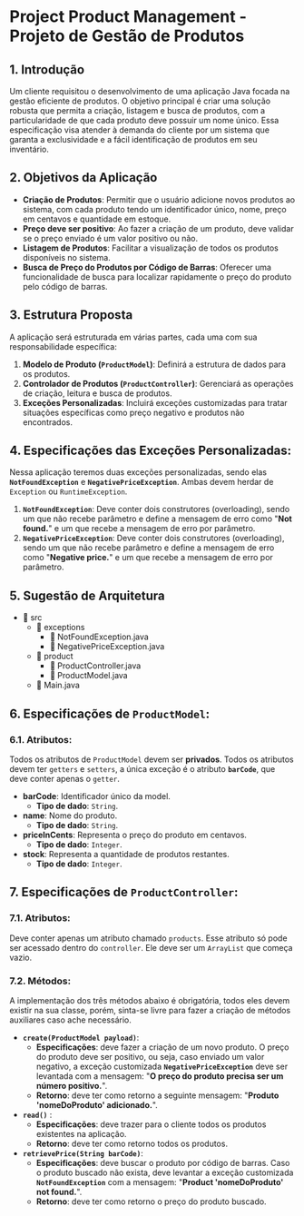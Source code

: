 # Project Product Management -  Projeto de Gestão de Produtos

## 1. Introdução

Um cliente requisitou o desenvolvimento de uma aplicação Java focada na gestão eficiente de produtos. O objetivo principal é criar uma solução robusta que permita a criação, listagem e busca de produtos, com a particularidade de que cada produto deve possuir um nome único. Essa especificação visa atender à demanda do cliente por um sistema que garanta a exclusividade e a fácil identificação de produtos em seu inventário.

## 2. Objetivos da Aplicação

- **Criação de Produtos**: Permitir que o usuário adicione novos produtos ao sistema, com cada produto tendo um identificador único, nome, preço em centavos e quantidade em estoque.
- **Preço deve ser positivo**: Ao fazer a criação de um produto, deve validar se o preço enviado é um valor positivo ou não.
- **Listagem de Produtos**: Facilitar a visualização de todos os produtos disponíveis no sistema.
- **Busca de Preço do Produtos por Código de Barras**: Oferecer uma funcionalidade de busca para localizar rapidamente o preço do produto pelo código de barras.

## 3. Estrutura Proposta

A aplicação será estruturada em várias partes, cada uma com sua responsabilidade específica:

1. **Modelo de Produto (`ProductModel`)**: Definirá a estrutura de dados para os produtos.
2. **Controlador de Produtos (`ProductController`)**: Gerenciará as operações de criação, leitura e busca de produtos.
3. **Exceções Personalizadas**: Incluirá exceções customizadas para tratar situações específicas como preço negativo e produtos não encontrados.

## 4. Especificações das Exceções Personalizadas:

Nessa aplicação teremos duas exceções personalizadas, sendo elas **`NotFoundException`** e **`NegativePriceException`**. Ambas devem herdar de `Exception` ou `RuntimeException`.

1. **`NotFoundException`**: Deve conter dois construtores (overloading), sendo um que não recebe parâmetro e define a mensagem de erro como "**Not found.**" e um que recebe a mensagem de erro por parâmetro.
2. **`NegativePriceException`**: Deve conter dois construtores (overloading), sendo um que não recebe parâmetro e define a mensagem de erro como "**Negative price.**" e um que recebe a mensagem de erro por parâmetro.

## 5. Sugestão de Arquitetura

- 📂 src
  - 📂 exceptions
    - 📄 NotFoundException.java
    - 📄 NegativePriceException.java
  - 📂 product
    - 📄 ProductController.java
    - 📄 ProductModel.java
  - 📄 Main.java

## 6. Especificações de `ProductModel`:

### 6.1. Atributos:

Todos os atributos de `ProductModel` devem ser **privados**. Todos os atributos devem ter `getters` e `setters`, a única exceção é o atributo **`barCode`**, que deve conter apenas o `getter`.

- **barCode**: Identificador único da model.
  - **Tipo de dado**: `String`.
- **name**: Nome do produto.
  - **Tipo de dado**: `String`.
- **priceInCents**: Representa o preço do produto em centavos.
  - **Tipo de dado**: `Integer`.
- **stock**: Representa a quantidade de produtos restantes.
  - **Tipo de dado**: `Integer`.

## 7. Especificações de `ProductController`:

### 7.1. Atributos:

Deve conter apenas um atributo chamado `products`. Esse atributo só pode ser acessado dentro do `controller`. Ele deve ser um `ArrayList` que começa vazio.

### 7.2. Métodos:

A implementação dos três métodos abaixo é obrigatória, todos eles devem existir na sua classe, porém, sinta-se livre para fazer a criação de métodos auxiliares caso ache necessário.

- **`create(ProductModel payload)`**:
  - **Especificações**: deve fazer a criação de um novo produto. O preço do produto deve ser positivo, ou seja, caso enviado um valor negativo, a exceção customizada **`NegativePriceException`** deve ser levantada com a mensagem: "**O preço do produto precisa ser um número positivo.**".
  - **Retorno**: deve ter como retorno a seguinte mensagem: "**Produto 'nomeDoProduto' adicionado.**".
- **`read()`** :
  - **Especificações**: deve trazer para o cliente todos os produtos existentes na aplicação.
  - **Retorno**: deve ter como retorno todos os produtos.
- **`retrievePrice(String barCode)`**:
  - **Especificações**: deve buscar o produto por código de barras. Caso o produto buscado não exista, deve levantar a exceção customizada **`NotFoundException`** com a mensagem: "**Product 'nomeDoProduto' not found.**".
  - **Retorno**: deve ter como retorno o preço do produto buscado.
